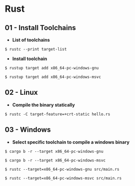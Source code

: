 # Rust

## 01 - Install Toolchains

- **List of toolchains**

`$ rustc --print target-list`

- **Install toolchain**

`$ rustup target add x86_64-pc-windows-gnu`

`$ rustup target add x86_64-pc-windows-msvc`

## 02 - Linux

- **Compile the binary statically**

`$ rustc -C target-feature=+crt-static hello.rs`

## 03 - Windows

- **Select specific toolchain to compile a windows binary**

`$ cargo b -r --target x86_64-pc-windows-gnu`

`$ cargo b -r --target x86_64-pc-windows-msvc`

`$ rustc --target=x86_64-pc-windows-gnu src/main.rs`

`$ rustc --target=x86_64-pc-windows-msvc src/main.rs`